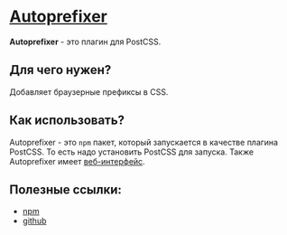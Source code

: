 [self]: data/css/postprocessor/postcss/autoprefixer
# [Autoprefixer][self]

**Autoprefixer** - это плагин для PostCSS.

## Для чего нужен?
Добавляет браузерные префиксы в CSS.

## Как использовать?
[1]: https://autoprefixer.github.io/ru
Autoprefixer - это `npm` пакет, который запускается в качестве плагина PostCSS. То есть надо установить PostCSS для запуска. Также Autoprefixer имеет [веб-интерфейс][1].

## Полезные ссылки:
- [npm](https://www.npmjs.com/package/autoprefixer)
- [github](https://github.com/postcss/autoprefixer)
